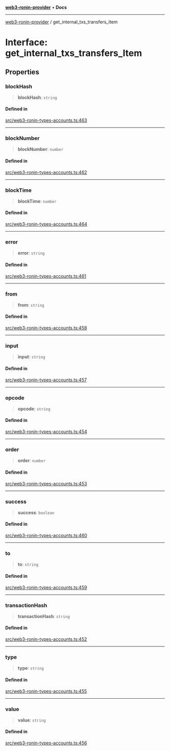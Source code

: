 [**web3-ronin-provider**](../README.md) • **Docs**

***

[web3-ronin-provider](../globals.md) / get\_internal\_txs\_transfers\_Item

# Interface: get\_internal\_txs\_transfers\_Item

## Properties

### blockHash

> **blockHash**: `string`

#### Defined in

[src/web3-ronin-types-accounts.ts:463](https://github.com/chuacw/web3-ronin-provider/blob/56fda69eb1bad2d2fd8f29422ffb14cf65ae3973/src/web3-ronin-types-accounts.ts#L463)

***

### blockNumber

> **blockNumber**: `number`

#### Defined in

[src/web3-ronin-types-accounts.ts:462](https://github.com/chuacw/web3-ronin-provider/blob/56fda69eb1bad2d2fd8f29422ffb14cf65ae3973/src/web3-ronin-types-accounts.ts#L462)

***

### blockTime

> **blockTime**: `number`

#### Defined in

[src/web3-ronin-types-accounts.ts:464](https://github.com/chuacw/web3-ronin-provider/blob/56fda69eb1bad2d2fd8f29422ffb14cf65ae3973/src/web3-ronin-types-accounts.ts#L464)

***

### error

> **error**: `string`

#### Defined in

[src/web3-ronin-types-accounts.ts:461](https://github.com/chuacw/web3-ronin-provider/blob/56fda69eb1bad2d2fd8f29422ffb14cf65ae3973/src/web3-ronin-types-accounts.ts#L461)

***

### from

> **from**: `string`

#### Defined in

[src/web3-ronin-types-accounts.ts:458](https://github.com/chuacw/web3-ronin-provider/blob/56fda69eb1bad2d2fd8f29422ffb14cf65ae3973/src/web3-ronin-types-accounts.ts#L458)

***

### input

> **input**: `string`

#### Defined in

[src/web3-ronin-types-accounts.ts:457](https://github.com/chuacw/web3-ronin-provider/blob/56fda69eb1bad2d2fd8f29422ffb14cf65ae3973/src/web3-ronin-types-accounts.ts#L457)

***

### opcode

> **opcode**: `string`

#### Defined in

[src/web3-ronin-types-accounts.ts:454](https://github.com/chuacw/web3-ronin-provider/blob/56fda69eb1bad2d2fd8f29422ffb14cf65ae3973/src/web3-ronin-types-accounts.ts#L454)

***

### order

> **order**: `number`

#### Defined in

[src/web3-ronin-types-accounts.ts:453](https://github.com/chuacw/web3-ronin-provider/blob/56fda69eb1bad2d2fd8f29422ffb14cf65ae3973/src/web3-ronin-types-accounts.ts#L453)

***

### success

> **success**: `boolean`

#### Defined in

[src/web3-ronin-types-accounts.ts:460](https://github.com/chuacw/web3-ronin-provider/blob/56fda69eb1bad2d2fd8f29422ffb14cf65ae3973/src/web3-ronin-types-accounts.ts#L460)

***

### to

> **to**: `string`

#### Defined in

[src/web3-ronin-types-accounts.ts:459](https://github.com/chuacw/web3-ronin-provider/blob/56fda69eb1bad2d2fd8f29422ffb14cf65ae3973/src/web3-ronin-types-accounts.ts#L459)

***

### transactionHash

> **transactionHash**: `string`

#### Defined in

[src/web3-ronin-types-accounts.ts:452](https://github.com/chuacw/web3-ronin-provider/blob/56fda69eb1bad2d2fd8f29422ffb14cf65ae3973/src/web3-ronin-types-accounts.ts#L452)

***

### type

> **type**: `string`

#### Defined in

[src/web3-ronin-types-accounts.ts:455](https://github.com/chuacw/web3-ronin-provider/blob/56fda69eb1bad2d2fd8f29422ffb14cf65ae3973/src/web3-ronin-types-accounts.ts#L455)

***

### value

> **value**: `string`

#### Defined in

[src/web3-ronin-types-accounts.ts:456](https://github.com/chuacw/web3-ronin-provider/blob/56fda69eb1bad2d2fd8f29422ffb14cf65ae3973/src/web3-ronin-types-accounts.ts#L456)
